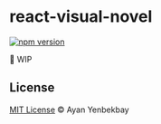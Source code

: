 # react-visual-novel

[![npm version](https://img.shields.io/npm/v/react-visual-novel.svg)](https://www.npmjs.org/package/react-visual-novel)

🚧 WIP

## License

[MIT License](./LICENSE) © Ayan Yenbekbay
